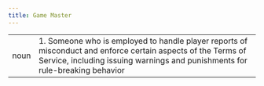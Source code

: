 ```yaml
---
title: Game Master
---
```

|||
|---|---|
| noun | 1.  	Someone who is employed to handle player reports of misconduct and enforce certain aspects of the Terms of Service, including issuing warnings and punishments for rule-breaking behavior	|